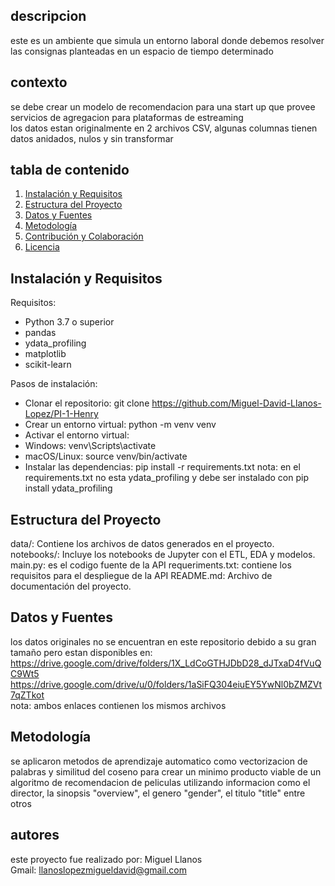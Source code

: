 ## descripcion
este es un ambiente que simula un entorno laboral donde debemos resolver las consignas planteadas en un espacio de tiempo determinado<br>
## contexto
se debe crear un modelo de recomendacion para una start up que provee servicios de agregacion para plataformas de estreaming<br>
los datos estan originalmente en 2 archivos CSV, algunas columnas tienen datos anidados, nulos y sin transformar<br>
## tabla de contenido
1. [Instalación y Requisitos](#instalación-y-requisitos)
2. [Estructura del Proyecto](#estructura-del-proyecto)
3. [Datos y Fuentes](#datos-y-fuentes)
4. [Metodología](#metodología)
5. [Contribución y Colaboración](#contribución-y-colaboración)
6. [Licencia](#autores)




## Instalación y Requisitos
Requisitos:

- Python 3.7 o superior
- pandas
- ydata_profiling
- matplotlib
- scikit-learn

Pasos de instalación:

- Clonar el repositorio: git clone https://github.com/Miguel-David-Llanos-Lopez/PI-1-Henry
- Crear un entorno virtual: python -m venv venv
- Activar el entorno virtual:
- Windows: venv\Scripts\activate
- macOS/Linux: source venv/bin/activate
- Instalar las dependencias: pip install -r requirements.txt
nota: en el requirements.txt no esta ydata_profiling y debe ser instalado con pip install ydata_profiling

## Estructura del Proyecto
data/: Contiene los archivos de datos generados en el proyecto.
notebooks/: Incluye los notebooks de Jupyter con el ETL, EDA y modelos.
main.py: es el codigo fuente de la API
requeriments.txt: contiene los requisitos para el despliegue de la API
README.md: Archivo de documentación del proyecto.

## Datos y Fuentes

los datos originales no se encuentran en este repositorio debido a su gran tamaño pero estan disponibles en: <br>
https://drive.google.com/drive/folders/1X_LdCoGTHJDbD28_dJTxaD4fVuQC9Wt5<br>
https://drive.google.com/drive/u/0/folders/1aSiFQ304eiuEY5YwNl0bZMZVt7qZTkot<br>
nota: ambos enlaces contienen los mismos archivos

## Metodología
se aplicaron metodos de aprendizaje automatico como vectorizacion de palabras y similitud del coseno para crear un minimo producto viable de un algoritmo de recomendacion de peliculas utilizando informacion como el director, la sinopsis "overview", el genero "gender", el titulo "title" entre otros

## autores

este proyecto fue realizado por: Miguel Llanos <br>
Gmail: llanoslopezmigueldavid@gmail.com